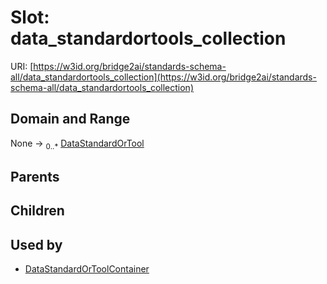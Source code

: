 
# Slot: data_standardortools_collection




URI: [https://w3id.org/bridge2ai/standards-schema-all/data_standardortools_collection](https://w3id.org/bridge2ai/standards-schema-all/data_standardortools_collection)


## Domain and Range

None &#8594;  <sub>0..\*</sub> [DataStandardOrTool](DataStandardOrTool.md)

## Parents


## Children


## Used by

 * [DataStandardOrToolContainer](DataStandardOrToolContainer.md)
